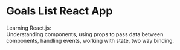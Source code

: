 <h1>Goals List React App</h1>
Learning React.js: <br>
Understanding components, using props to pass data between components, handling events, working with state, two way binding.
